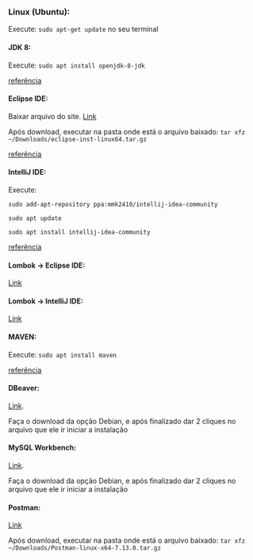 ### Linux (Ubuntu):

Execute: `sudo apt-get update` no seu terminal

#### JDK 8: 

Execute: `sudo apt install openjdk-8-jdk`

[referência](https://www.digitalocean.com/community/tutorials/how-to-install-java-with-apt-on-ubuntu-18-04)

#### Eclipse IDE: 

Baixar arquivo do site. [Link](https://www.eclipse.org/downloads/)

Após download, executar na pasta onde está o arquivo baixado: `tar xfz ~/Downloads/eclipse-inst-linux64.tar.gz`

[referência](https://websiteforstudents.com/how-to-install-eclipse-oxygen-ide-on-ubuntu-167-04-17-10-18-04/)

#### IntelliJ IDE:

Execute: 

`sudo add-apt-repository ppa:mmk2410/intellij-idea-community`

`sudo apt update`

`sudo apt install intellij-idea-community`

[referência](https://itsfoss.com/install-intellij-ubuntu-linux/)

#### Lombok -> Eclipse IDE:

[Link](https://projectlombok.org/setup/eclipse)

#### Lombok -> IntelliJ IDE:

[Link](https://projectlombok.org/setup/intellij)

#### MAVEN:

Execute: `sudo apt install maven`

[referência](https://linuxize.com/post/how-to-install-apache-maven-on-ubuntu-18-04/)

#### DBeaver:

[Link](https://dbeaver.io/download/).

Faça o download da opção Debian, e após finalizado dar 2 cliques no arquivo que ele ir iniciar a instalação

#### MySQL Workbench:

[Link](https://dev.mysql.com/downloads/workbench/).

Faça o download da opção Debian, e após finalizado dar 2 cliques no arquivo que ele ir iniciar a instalação

#### Postman:

[Link](https://www.postman.com/downloads/)

Após download, executar na pasta onde está o arquivo baixado: `tar xfz ~/Downloads/Postman-linux-x64-7.13.0.tar.gz`
